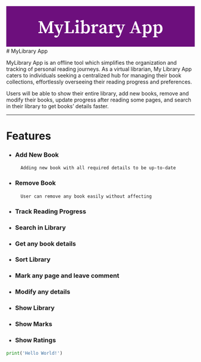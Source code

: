 <img src="banner.png">
# MyLibrary App

MyLibrary App is an offline tool which simplifies the organization and tracking of personal reading journeys. As a virtual librarian, My Library App caters to individuals seeking a centralized hub for managing their book collections, effortlessly overseeing their reading progress and preferences.

  

Users will be able to show their entire library, add new books, remove and modify their books, update progress after reading some pages, and search in their library to get books’ details faster.

---
# Features
- ### Add New Book
		Adding new book with all required details to be up-to-date
- ### Remove Book
		User can remove any book easily without affecting
- ### Track Reading Progress
- ### Search in Library
- ### Get any book details
- ### Sort Library
- ### Mark any page and leave comment
- ### Modify any details
- ### Show Library
- ### Show Marks
- ### Show Ratings
```python
print('Hello World!')
```
